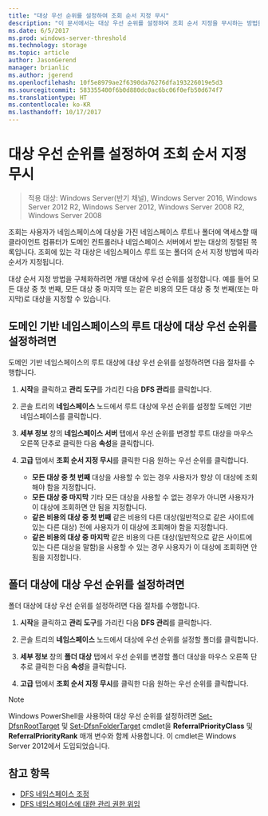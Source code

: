 ```yaml
---
title: "대상 우선 순위를 설정하여 조회 순서 지정 무시"
description: "이 문서에서는 대상 우선 순위를 설정하여 조회 순서 지정을 무시하는 방법을 설명합니다."
ms.date: 6/5/2017
ms.prod: windows-server-threshold
ms.technology: storage
ms.topic: article
author: JasonGerend
manager: brianlic
ms.author: jgerend
ms.openlocfilehash: 10f5e8979ae2f6390da76276dfa193226019e5d3
ms.sourcegitcommit: 583355400f6b0d880dc0ac6bc06f0efb50d674f7
ms.translationtype: HT
ms.contentlocale: ko-KR
ms.lasthandoff: 10/17/2017
---
```

# <a name="set-target-priority-to-override-referral-ordering"></a>대상 우선 순위를 설정하여 조회 순서 지정 무시

> 적용 대상: Windows Server(반기 채널), Windows Server 2016, Windows Server 2012 R2, Windows Server 2012, Windows Server 2008 R2, Windows Server 2008

조회는 사용자가 네임스페이스에 대상을 가진 네임스페이스 루트나 폴더에 액세스할 때 클라이언트 컴퓨터가 도메인 컨트롤러나 네임스페이스 서버에서 받는 대상의 정렬된 목록입니다. 조회에 있는 각 대상은 네임스페이스 루트 또는 폴더의 순서 지정 방법에 따라 순서가 지정됩니다. 

대상 순서 지정 방법을 구체화하려면 개별 대상에 우선 순위를 설정합니다. 예를 들어 모든 대상 중 첫 번째, 모든 대상 중 마지막 또는 같은 비용의 모든 대상 중 첫 번째(또는 마지막)로 대상을 지정할 수 있습니다.

## <a name="to-set-target-priority-on-a-root-target-for-a-domain-based-namespace"></a>도메인 기반 네임스페이스의 루트 대상에 대상 우선 순위를 설정하려면

도메인 기반 네임스페이스의 루트 대상에 대상 우선 순위를 설정하려면 다음 절차를 수행합니다.

1.  **시작**을 클릭하고 **관리 도구**를 가리킨 다음 **DFS 관리**를 클릭합니다.

2.  콘솔 트리의 **네임스페이스** 노드에서 루트 대상에 우선 순위를 설정할 도메인 기반 네임스페이스를 클릭합니다.

3.  **세부 정보** 창의 **네임스페이스 서버** 탭에서 우선 순위를 변경할 루트 대상을 마우스 오른쪽 단추로 클릭한 다음 **속성**을 클릭합니다.

4.  **고급** 탭에서 **조회 순서 지정 무시**를 클릭한 다음 원하는 우선 순위를 클릭합니다.

    -   **모든 대상 중 첫 번째**  대상을 사용할 수 있는 경우 사용자가 항상 이 대상에 조회해야 함을 지정합니다.
    -   **모든 대상 중 마지막**  기타 모든 대상을 사용할 수 없는 경우가 아니면 사용자가 이 대상에 조회하면 안 됨을 지정합니다.
    -   **같은 비용의 대상 중 첫 번째**  같은 비용의 다른 대상(일반적으로 같은 사이트에 있는 다른 대상) 전에 사용자가 이 대상에 조회해야 함을 지정합니다.
    -   **같은 비용의 대상 중 마지막**  같은 비용의 다른 대상(일반적으로 같은 사이트에 있는 다른 대상을 말함)을 사용할 수 있는 경우 사용자가 이 대상에 조회하면 안 됨을 지정합니다.

## <a name="to-set-target-priority-on-a-folder-target"></a>폴더 대상에 대상 우선 순위를 설정하려면

폴더 대상에 대상 우선 순위를 설정하려면 다음 절차를 수행합니다.

1.  **시작**을 클릭하고 **관리 도구**를 가리킨 다음 **DFS 관리**를 클릭합니다.

2.  콘솔 트리의 **네임스페이스** 노드에서 대상에 우선 순위를 설정할 폴더를 클릭합니다.

3.  **세부 정보** 창의 **폴더 대상** 탭에서 우선 순위를 변경할 폴더 대상을 마우스 오른쪽 단추로 클릭한 다음 **속성**을 클릭합니다.

4.  **고급** 탭에서 **조회 순서 지정 무시**를 클릭한 다음 원하는 우선 순위를 클릭합니다.

> [!NOTE]
> Windows PowerShell을 사용하여 대상 우선 순위를 설정하려면 [Set-DfsnRootTarget](https://technet.microsoft.com/library/jj884266.aspx) 및 [Set-DfsnFolderTarget](https://technet.microsoft.com/library/jj884264.aspx) cmdlet을 **ReferralPriorityClass** 및 **ReferralPriorityRank** 매개 변수와 함께 사용합니다. 이 cmdlet은 Windows Server 2012에서 도입되었습니다.

## <a name="see-also"></a>참고 항목

-   [DFS 네임스페이스 조정](tuning-dfs-namespaces.md)
-   [DFS 네임스페이스에 대한 관리 권한 위임](delegate-management-permissions-for-dfs-namespaces.md)